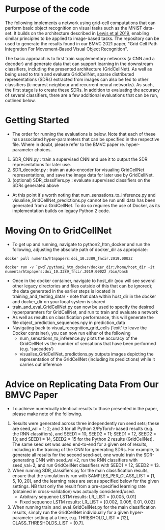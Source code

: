 Purpose of the code
===============
The following implements a network using grid-cell computations that can perform basic object recognition on visual tasks such as the MNIST data-set. It builds on the architecture described in [Lewis et al 2019](https://www.frontiersin.org/articles/10.3389/fncir.2019.00022/full), enabling similar principles to be applied to image-based tasks. The repository can be used to generate the results found in our BMVC 2021 paper, "Grid Cell Path Integration For Movement-Based Visual Object Recognition".

The basic approach is to first train supplementary networks (a CNN and a decoder) and generate data that can support learning in the downstream classifiers, including the presented architecture (GridCellNet). As well as being used to train and evaluate GridCellNet,  sparse distributed representations (SDRs) extracted from images can also be fed to other classifiers (k-nearest neighbour and recurrent neural networks). As such, the first stage is to create these SDRs. In addition to evaluating the accuracy of several classifiers, there are a few additional evaluations that can be run, outlined below.

Getting Started
=================
- The order for running the evaluations is below. Note that each of these has associated hyper-parameters that can be specified in the respective file. Where in doubt, please refer to the BMVC paper re. hyper-parameter choices.
1) SDR_CNN.py : train a supervised CNN and use it to output the SDR representations for later use.
2) SDR_decoder.py : train an auto-encoder for visualing GridCellNet representations, and save the image data for later use by GridCellNet.
3) (optional) SDR_classifiers.py : evaluate supervised classifiers on the SDRs generated above 
- At this point it's worth noting that num_sensations_to_inference.py and visualise_GridCellNet_predictions.py cannot be run until data has been generated from a GridCellNet. To do so requires the use of Docker, as its implementation builds on legacy Python 2 code.

Moving On to GridCellNet
=================
- To get up and running, navigate to python2_htm_docker and run the following, adjusting the absolute path of docker_dir as appropriate:
```
docker pull numenta/htmpapers:doi_10.3389_fncir.2019.00022

docker run -v `pwd`/python2_htm_docker/docker_dir:/home/host_dir -it numenta/htmpapers:doi_10.3389_fncir.2019.00022 /bin/bash
```
- Once in the docker container, navigate to host_dir (you will see several other legacy directories and files outside of this that can be ignored); the data generated in the earlier steps is located in training_and_testing_data/ - note that data within host_dir in the docker and docker_dir on your local system is shared
- train_and_eval_GridCellNet.py can now be used to specify the desired hyperparamters for GridCellNet, and run to train and evaluate a network
- As well as results on classification performance, this will generate the file object_prediction_sequences.npy in prediction_data
- Navigating back to visual_recognition_grid_cells ('exit' to leave the Docker container), you can now run either of the following
	- num_sensations_to_inference.py plots the accuracy of the GridCellNet vs the number of sensations that have been performed (e.g. 'saccades')
	- visualise_GridCellNet_predictions.py outputs images depicting the representation of the GridCellNet (including its predictions) while it carries out inference

Advice on Replicating Data From Our BMVC Paper
=================
- To achieve numerically identical results to those presented in the paper, please make note of the following.
1) Results were generated across three independently run seed sets; these are seed_val = 1; 2; and 3 for all Python 3/PyTorch-based results (e.g. the RNN classifiers), and SEED1 = 10, SEED2 = 11; SEED1 = 12, SEED2 = 13; and SEED1 = 14, SEED2 = 15 for the Python 2 results (GridCellNet). The same seed set was used end-to-end for a given set of results, including in the training of the CNN for generating SDRs. For example, to generate all results for the second seed-set, one would train the SDR-generating CNN with seed_val=2, run the RNN classifiers with seed_val=2, and run GridCellNet classifiers with SEED1 = 12, SEED2 = 13.
3) When running SDR_classifiers.py for the main classification results, ensure that the simulation is run with SAMPLES_PER_CLASS_LIST = [1, 5, 10, 20], and the learning rates are set as specified below for the given settings. NB that only the result from a pre-specified learning rate (obtained in cross-validation) was actually considered/used.
	- Arbitrary sequence LSTM results: LR_LIST = [0.005, 0.01]
	- Fixed sequence LSTM results: LR_LIST = [0.002, 0.005, 0.01, 0.02]
4) When running train_and_eval_GridCellNet.py for the main classification results, simply run the GridCellNet individually for a given hyper-parameter setting at a time, e.g. THRESHOLD_LIST = [12], CLASS_THRESHOLDS_LIST = [0.7].
